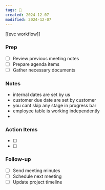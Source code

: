 ```yaml
---
tags: 📅
created: 2024-12-07
modified: 2024-12-07
---
```



[[evc workflow]]

### Prep
- [ ] Review previous meeting notes
- [ ] Prepare agenda items
- [ ] Gather necessary documents

### Notes
- internal dates are set by us
- customer due date are set by customer
- you cant skip any stage in progress bar
- employee table is working independently
- 

### Action Items
- [ ] 
- [ ] 

### Follow-up
- [ ] Send meeting minutes
- [ ] Schedule next meeting
- [ ] Update project timeline